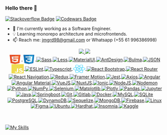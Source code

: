 ### Hello there 👋

[![Stackoverflow Badge](https://img.shields.io/badge/-Stackoverflow-4CA143?style=flat-square&logo=Stackoverflow&logoColor=white&link=https://stackoverflow.com/users/19366136/jmgrd98)](https://stackoverflow.com/users/19366136/jmgrd98)
[![Codewars Badge](https://www.codewars.com/users/jmgrd98/badges/micro)](https://www.codewars.com/users/jmgrd98/badges/micro)


- 🔭 I'm currently working as a Software Engineer.
- 💡 Learning monorepo architecture and microfrontends.
- 📫 Reach me: jmgrd98@gmail.com or Whatsapp (+55 61 996386998)

<div align="center">
  <a href="https://github.com/jmgrd98">
  <img height="180em" src="https://github-readme-stats.vercel.app/api?username=jmgrd98&show_icons=true&theme=dark&include_all_commits=true&count_private=true"/>
  <img height="180em" src="https://github-readme-stats.vercel.app/api/top-langs/?username=jmgrd98&layout=compact&langs_count=7&theme=dark&hide=html,css,scss,sass,javascript,shell,procfile,kotlin"/>
</div>

<div style="display: inline_block; margin-bottom: 20px" align="center"/>
  <img align="center" alt="HTML" height="30" width="40" src="https://raw.githubusercontent.com/devicons/devicon/master/icons/html5/html5-original.svg">
  <img align="center" alt="CSS" height="30" width="40" src="https://raw.githubusercontent.com/devicons/devicon/master/icons/css3/css3-original.svg">
  <img align="center" alt="Sass" heigh="30" width="40" src="https://cdn.jsdelivr.net/gh/devicons/devicon/icons/sass/sass-original.svg" />
  <img align="center" alt="Less" heigh="30" width="40" src="https://cdn.jsdelivr.net/gh/devicons/devicon/icons/less/less-plain-wordmark.svg" />
  <img align="center" alt="MaterialUI" heigh="30" width="40" src="https://cdn.jsdelivr.net/gh/devicons/devicon/icons/materialui/materialui-original.svg" />
  <img align="center" alt="AntDesign" heigh="30" width="40" src="https://cdn.jsdelivr.net/gh/devicons/devicon@latest/icons/antdesign/antdesign-original.svg" />
  <img align="center" alt="Bulma" heigh="30" width="40" src="https://cdn.jsdelivr.net/gh/devicons/devicon/icons/bulma/bulma-plain.svg" />
  <img align="center" alt="JSON" heigh="30" width="40" src="https://cdn.jsdelivr.net/gh/devicons/devicon@latest/icons/json/json-original.svg" />
  <img align="center" alt="Javascript" height="30" width="40" src="https://raw.githubusercontent.com/devicons/devicon/master/icons/javascript/javascript-plain.svg">
  <img align="center" alt="ESLint" height="30" width="40" src="https://cdn.jsdelivr.net/gh/devicons/devicon/icons/eslint/eslint-original.svg" />
  <img align="center" alt="Typescript" height="30" width="40" src="https://cdn.jsdelivr.net/gh/devicons/devicon/icons/typescript/typescript-original.svg" />
  <img align="center" alt="ReactJS" height="30" width="40" src="https://raw.githubusercontent.com/devicons/devicon/master/icons/react/react-original.svg">
  <img align="center" alt="React Bootstrap" height="30" width="40" src="https://cdn.jsdelivr.net/gh/devicons/devicon@latest/icons/reactbootstrap/reactbootstrap-original.svg" />
  <img align="center" alt="React Router" height="30" width="40" src="https://cdn.jsdelivr.net/gh/devicons/devicon@latest/icons/reactrouter/reactrouter-original.svg" />
  <img align="center" alt="React Navigation" height="30" width="40" src="https://cdn.jsdelivr.net/gh/devicons/devicon@latest/icons/reactnavigation/reactnavigation-original.svg" />      
  <img align="center" alt="Redux" height="30" width="40" src="https://cdn.jsdelivr.net/gh/devicons/devicon/icons/redux/redux-original.svg" />
  <img align="center" alt="Framer Motion" height="30" width="40" src="https://cdn.jsdelivr.net/gh/devicons/devicon@latest/icons/framermotion/framermotion-original.svg" />
  <img align="center" alt="Jest" height="30" width="40" src="https://cdn.jsdelivr.net/gh/devicons/devicon/icons/jest/jest-plain.svg" />
  <img align="center" alt="Axios" height="30" width="40" src="https://cdn.jsdelivr.net/gh/devicons/devicon@latest/icons/axios/axios-plain.svg" />
  <img align="center" alt="Angular" height="30" width="40" src="https://cdn.jsdelivr.net/gh/devicons/devicon/icons/angularjs/angularjs-original.svg" />
  <img align="center" alt="Angular Material" height="30" width="40" src="https://cdn.jsdelivr.net/gh/devicons/devicon@latest/icons/angularmaterial/angularmaterial-original.svg" />
  <img align="center" alt="VueJS" height="30" width="40" src="https://cdn.jsdelivr.net/gh/devicons/devicon/icons/vuejs/vuejs-original.svg" />
  <img align="center" alt="NuxtJS" height="30" width="40" src="https://cdn.jsdelivr.net/gh/devicons/devicon/icons/nuxtjs/nuxtjs-original.svg" />        
  <img align="center" alt="Ionic" height="30" width="40" src="https://cdn.jsdelivr.net/gh/devicons/devicon/icons/ionic/ionic-original.svg" />
  <img align="center" alt="NodeJS" heigh="30" width="40" src="https://cdn.jsdelivr.net/gh/devicons/devicon/icons/nodejs/nodejs-original.svg" />
  <img align="center" alt="Nodemon" heigh="30" width="40" src="https://cdn.jsdelivr.net/gh/devicons/devicon@latest/icons/nodemon/nodemon-original.svg" />
  <img align="center" alt="Python" heigh="30" width="40" src="https://cdn.jsdelivr.net/gh/devicons/devicon/icons/python/python-original.svg" />
  <img align="center" alt="NumPy" heigh="30" width="40" src="https://cdn.jsdelivr.net/gh/devicons/devicon/icons/numpy/numpy-original.svg" />
  <img align="center" alt="Selenium" heigh="30" width="40" src="https://cdn.jsdelivr.net/gh/devicons/devicon/icons/selenium/selenium-original.svg" />
  <img align="center" alt="Matplotlib" heigh="30" width="40" src="https://cdn.jsdelivr.net/gh/devicons/devicon@latest/icons/matplotlib/matplotlib-original.svg" />
  <img align="center" alt="Plotly" heigh="30" width="40" src="https://cdn.jsdelivr.net/gh/devicons/devicon@latest/icons/plotly/plotly-original.svg" />
  <img align="center" alt="Pandas" heigh="30" width="40" src="https://cdn.jsdelivr.net/gh/devicons/devicon/icons/pandas/pandas-original.svg" />
  <img align="center" alt="Jupyter" heigh="30" width="40" src="https://cdn.jsdelivr.net/gh/devicons/devicon/icons/jupyter/jupyter-original-wordmark.svg" />
  <img align="center" alt="Java" heigh="30" width="40" src="https://cdn.jsdelivr.net/gh/devicons/devicon/icons/java/java-original-wordmark.svg" />
  <img align="center" alt="Springboot" heigh="30" width="40" src="https://cdn.jsdelivr.net/gh/devicons/devicon/icons/spring/spring-original.svg" />
  <img align="center" alt="Git" heigh="30" width="40" src="https://cdn.jsdelivr.net/gh/devicons/devicon/icons/git/git-original.svg"/>
  <img align="center" alt="Gitlab" heigh="30" width="40" src="https://cdn.jsdelivr.net/gh/devicons/devicon/icons/gitlab/gitlab-original.svg" />
  <img align="center" alt="Docker" heigh="30" width="40" src="https://cdn.jsdelivr.net/gh/devicons/devicon/icons/docker/docker-original.svg" />
  <img align="center" alt="MySQL" heigh="30" width="40" src="https://cdn.jsdelivr.net/gh/devicons/devicon/icons/mysql/mysql-original-wordmark.svg" /> 
  <img align="center" alt="SQLite" heigh="30" width="40" src="https://cdn.jsdelivr.net/gh/devicons/devicon/icons/sqlite/sqlite-original.svg" />      
  <img align="center" alt="PostgreSQL" heigh="30" width="40" src="https://cdn.jsdelivr.net/gh/devicons/devicon/icons/postgresql/postgresql-original.svg" />
  <img align="center" alt="DynamoDB" heigh="30" width="40" src="https://cdn.jsdelivr.net/gh/devicons/devicon@latest/icons/dynamodb/dynamodb-original.svg" />
  <img align="center" alt="Sequelize" heigh="30" width="40" src="https://cdn.jsdelivr.net/gh/devicons/devicon/icons/sequelize/sequelize-original.svg" />
  <img align="center" alt="MongoDB" heigh="30" width="40" src="https://cdn.jsdelivr.net/gh/devicons/devicon/icons/mongodb/mongodb-original-wordmark.svg" />
  <img align="center" alt="Firebase" heigh="30" width="40" src="https://cdn.jsdelivr.net/gh/devicons/devicon/icons/firebase/firebase-plain.svg" />
  <img align="center" alt="Linux" heigh="30" width="40" src="https://cdn.jsdelivr.net/gh/devicons/devicon/icons/linux/linux-original.svg" />  
  <img align="center" alt="Figma" heigh="30" width="40" src="https://cdn.jsdelivr.net/gh/devicons/devicon/icons/figma/figma-original.svg" />
  <img align="center" alt="Ubuntu" heigh="30" width="40" src="https://cdn.jsdelivr.net/gh/devicons/devicon@latest/icons/ubuntu/ubuntu-original.svg" />
  <img align="center" alt="Hardhat" heigh="30" width="40" src="https://cdn.jsdelivr.net/gh/devicons/devicon@latest/icons/hardhat/hardhat-original.svg" />
  <img align="center" alt="Insomnia" heigh="30" width="40" src="https://cdn.jsdelivr.net/gh/devicons/devicon@latest/icons/insomnia/insomnia-original.svg" />
  <img align="center" alt="Kaggle" heigh="30" width="40" src="https://cdn.jsdelivr.net/gh/devicons/devicon@latest/icons/kaggle/kaggle-original.svg" />
                 
  </div>
  <br/>

  [![My Skills](https://skillicons.dev/icons?i=bootstrap,tailwind,nextjs,threejs,solidity,vercel,express,flask,django,postman,prisma,reactivex,styledcomponents,vite,aws,gcp,kafka,hibernate,graphql,apollo,anaconda,discord,devto,sklearn,vscode,idea,androidstudio,powershell,bash,notion)](https://skillicons.dev)





